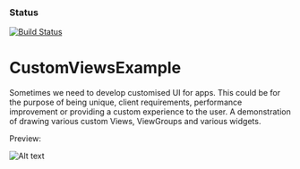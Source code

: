 ### Status
[![Build Status](https://travis-ci.org/RowlandOti/CustomViewsExample.svg?branch=master)](https://travis-ci.org/RowlandOti/CustomViewsExample)

# CustomViewsExample
Sometimes we need to develop customised UI for apps. This could be for the purpose of being unique, client requirements, performance improvement or providing a custom experience to the user. A demonstration of drawing various custom Views, ViewGroups and various widgets.

Preview: 

![Alt text](https://github.com/RowlandOti/CustomViewsExample/blob/master/documentation/illustartion.gif?raw=true "CustomViewsExample")

